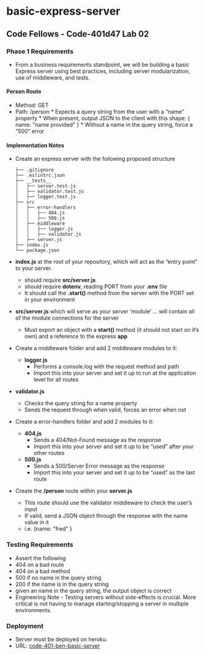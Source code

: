 # **basic-express-server**
## **Code Fellows - Code-401d47 Lab 02**
### **Phase 1 Requirements**
  * From a business requirements standpoint, we will be building a basic Express server using best practices, including server modularization, use of middleware, and tests.
#### **Person Route**

  *   Method: GET
  *   Path: /person
    * Expects a query string from the user with a “name” property
    * When present, output JSON to the client with this shape: { name: "name provided" }
    * Without a name in the query string, force a “500” error
#### **Implementation Notes**
  * Create an express server with the following proposed structure

      ```
      ├── .gitignore
      ├── .eslintrc.json
      ├── __tests__
      │   ├── server.test.js
      │   ├── validator.test.js
      │   ├── logger.test.js
      ├── src
      │   ├── error-handlers
      │   │   ├── 404.js
      │   │   ├── 500.js
      │   ├── middleware
      │   │   ├── logger.js
      │   │   ├── validator.js
      │   ├── server.js
      ├── index.js
      └── package.json
      ```
  * **index.js** at the root of your repository, which will act as the “entry point” to your server.
      * should require **src/server.js**
      * should require **dotenv**, reading PORT from your **.env** file
      * It should call the **.start()** method from the server with the PORT set in your environment
        
  * **src/server.js** which will serve as your server ‘module’ … will contain all of the module connections for the server
    * Must export an object with a **start()** method (it should not start on it’s own) and a reference to the express **app**
    
  * Create a middleware folder and add 2 middleware modules to it:

    * **logger.js**
        * Performs a console.log with the request method and path
        * Import this into your server and set it up to run at the application level for all routes

  * **validator.js**

    * Checks the query string for a name property
    * Sends the request through when valid, forces an error when not
  * Create a error-handlers folder and add 2 modules to it:
    * **404.js**
      * Sends a 404/Not-Found message as the response
      * Import this into your server and set it up to be “used” after your other routes
    * **500.js**
      * Sends a 500/Server Error message as the response
      * Import this into your server and set it up to be “used” as the last route
  * Create the **/person** route within your **server.js**
    * This route should use the validator middleware to check the user’s input
    * If valid, send a JSON object through the response with the name value in it
    * i.e. {name: "fred" }

### **Testing Requirements**

  * Assert the following
  * 404 on a bad route
  * 404 on a bad method
  * 500 if no name in the query string
  * 200 if the name is in the query string
  * given an name in the query string, the output object is correct
  * Engineering Note - Testing servers without side-effects is crucial. More critical is not having to manage starting/stopping a server in multiple environments.

### **Deployment**

  * Server must be deployed on heroku.
  * URL:  [code-401-ben-basic-server]()
